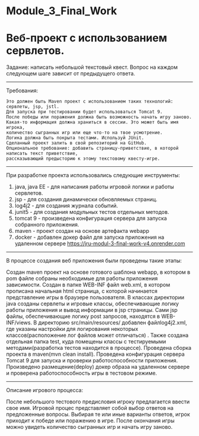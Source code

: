 # Module_3_Final_Work
Веб-проект с использованием сервлетов.
===========================================
Задание: написать небольшой текстовый квест. Вопрос на каждом следующем шаге зависит от предыдущего ответа.
*******************************************
Требования:

    Это должен быть Maven проект с использованием таких технологий: сервлеты, jsp, jstl.
    Для запуска при тестировании будет использоваться Tomcat 9.
    После победы или поражения должна быть возможность начать игру заново.
    Какая-то информация должна храниться в сессии. Это может быть имя игрока, 
    количество сыгранных игр или еще что-то на твое усмотрение.
    Логика должна быть покрыта тестами. Используй JUnit.
    Сделанный проект залить в свой репозиторий на GitHub.
    Опциональное требование: добавить страницу-приветствие, в которой написать текст приветствие, 
    рассказывающий предысторию к этому текстовому квесту-игре.
*******************************************
При разработке проекта использовались следующие инструменты:


1. java, java EE - для написания работы игровой логики и работы сервлетов.
2. jsp - для создания динамически обновляемых страниц.
3. log4j2 - для создания журнала событий.
4. junit5 - для создания модульных тестов отдельных методов. 
5. tomcat 9  - произведена конфигурация сервера для запуска собранного приложения.
6. maven - проект создан на основе артефакта webapp
7. docker - добавлен докер файл для запуска приложения на удаленном сервере https://jru-modul-3-final-work-v4.onrender.com
*******************************************
В процессе создания веб приложения были проведены такие этапы:

Создан maven проект на основе готового шаблона webapp, в котором в pom файле собраны необходимые для работы приложения зависимости. 
Создан в папке WEB-INF файл web.xml, в котором прописана начальная html страница, с которой начинается представление игры в браузере пользователя. 
В классах директории java созданы сервлеты и игровые классы, обеспечивающие логику работы приложения и вывод информации в jsp страницы. 
Сами jsp файлы, обеспечивающие логику post запросов, находятся в WEB-INF/views. 
В директорию src/main/resources/ добавлен файлlog4j2.xml, где указаны настройки для логирования некоторых классов(расположение лог файлов может отличаться) .
Также создана отдельная папка test, куда помещены классы с тестируемыми методами(разработка тестов находится в процессе).
Проведена сборка проекта в maven(mvn clean install). 
Проведена конфигурация сервера Tomcat 9 для запуска и проверки работоспособности приложения. Произведено размещение(deploy) докер образа на удаленном сервере и проверена работоспособность игры в тестовом режиме.
*******************************************
Описание игрового процесса:

После небольшого тестового предисловия игроку предлагается ввести свое имя. 
Игровой процес представляет собой выбор ответов на предложенные вопросы.
Выбирая те или иные варианты ответов, игрок приходит к победе или поражению в игре.
После окончания игры можно увидеть количество сыгранных игр и начать игру заново.
